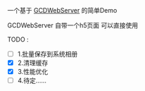 
一个基于 [GCDWebServer](https://github.com/swisspol/GCDWebServer) 的简单Demo

GCDWebServer 自带一个h5页面   可以直接使用

TODO :

- [ ] 1.批量保存到系统相册
- [x] 2.清理缓存
- [x] 3.性能优化
- [ ] 4.待定......